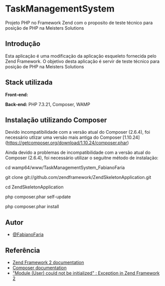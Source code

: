 
# TaskManagementSystem

Projeto PHP no Framework Zend com o proposito de teste técnico para posição de PHP na Meisters Solutions

## Introdução

Esta aplicação é uma modificação da aplicação esqueleto fornecida pelo Zend Framework.
O objetivo desta aplicação é servir de teste técnico para posição de PHP na Meisters Solutions

## Stack utilizada

**Front-end:** 

**Back-end:** PHP 7.3.21, Composer, WAMP


## Instalação utilizando Composer

Devido incompatibilidade com a versão atual do Composer (2.6.4), foi necessário utlizar uma versão mais antiga do Composer [1.10.24]
(https://getcomposer.org/download/1.10.24/composer.phar)


Ainda devido a problemas de incompatibilidade com a versão atual do Composer (2.6.4), foi necessário utilizar o seguitne método de instalação:


cd wamp64/www/TaskManagementSystem_FabianoFaria

git clone git://github.com/zendframework/ZendSkeletonApplication.git

cd ZendSkeletonApplication

php composer.phar self-update

php composer.phar install


## Autor

- [@FabianoFaria](https://github.com/FabianoFaria)


## Referência

 - [Zend Framework 2 documentation](https://zf2-documentation-br.readthedocs.io/pt/latest/ref/overview.html)
 - [Composer documentation](https://getcomposer.org/doc/)
 - ["Module (User) could not be initialized" : Exception in Zend Framework 2](https://stackoverflow.com/questions/43343437/module-user-could-not-be-initialized-exception-in-zend-framework-2)